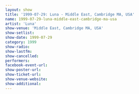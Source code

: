 ```yaml
---
layout: show
title: '1999-07-29: Luna - Middle East, Cambridge MA, USA'
name: 1999-07-29-luna-middle-east-cambridge-ma-usa
artist: 'Luna'
show-venue: 'Middle East, Cambridge MA, USA'
show-setlist: 
show-date: 1999-07-29
category: 1999
show-radio: 
show-lastfm: 
show-cancelled: 
performers: 
facebook-event-url: 
show-poster-url: 
show-ticket-url: 
show-venue-website: 
show-additional: 
---
```


